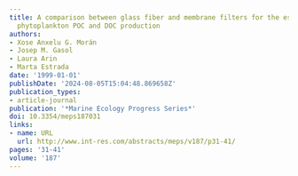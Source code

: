 ```yaml
---
title: A comparison between glass fiber and membrane filters for the estimation of
  phytoplankton POC and DOC production
authors:
- Xose Anxelu G. Morán
- Josep M. Gasol
- Laura Arin
- Marta Estrada
date: '1999-01-01'
publishDate: '2024-08-05T15:04:48.869658Z'
publication_types:
- article-journal
publication: '*Marine Ecology Progress Series*'
doi: 10.3354/meps187031
links:
- name: URL
  url: http://www.int-res.com/abstracts/meps/v187/p31-41/
pages: '31-41'
volume: '187'
---
```

